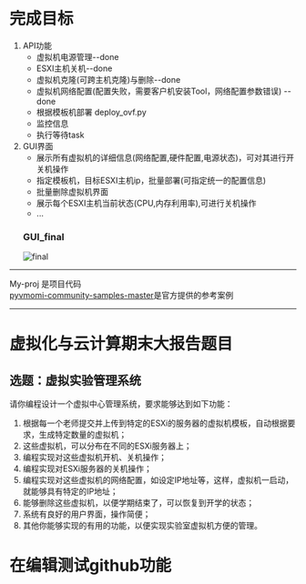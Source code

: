 # 完成目标
1. API功能
    * 虚拟机电源管理--done
    * ESXI主机关机--done
    * 虚拟机克隆(可跨主机克隆)与删除--done
    * 虚拟机网络配置(配置失败，需要客户机安装Tool，网络配置参数错误) --done
    * 根据模板机部署 deploy_ovf.py
    * 监控信息
    * 执行等待task
2. GUI界面  
    * 展示所有虚拟机的详细信息(网络配置,硬件配置,电源状态)，可对其进行开关机操作
    * 指定模板机，目标ESXI主机ip，批量部署(可指定统一的配置信息)
    * 批量删除虚拟机界面
    * 展示每个ESXI主机当前状态(CPU,内存利用率),可进行关机操作
    * ...
    ### GUI_final
    ![final](/GUI/final.png)



***
My-proj 是项目代码  
[pyvmomi-community-samples-master](https://github.com/vmware/pyvmomi-community-samples)是官方提供的参考案例  
***
# 虚拟化与云计算期末大报告题目
## 选题：虚拟实验管理系统

请你编程设计一个虚拟中心管理系统，要求能够达到如下功能：
1.	根据每一个老师提交并上传到特定的ESXi的服务器的虚拟机模板，自动根据要求，生成特定数量的虚拟机；
2.	这些虚拟机，可以分布在不同的ESXi服务器上；
3.	编程实现对这些虚拟机开机、关机操作；
4.	编程实现对ESXi服务器的关机操作；
5.	编程实现对这些虚拟机的网络配置，如设定IP地址等，这样，虚拟机一启动，就能够具有特定的IP地址；
6.	能够删除这些虚拟机，以便学期结束了，可以恢复到开学的状态；
7.	系统有良好的用户界面，操作简便；
8.	其他你能够实现的有用的功能，以便实现实验室虚拟机方便的管理。


# 在编辑测试github功能
